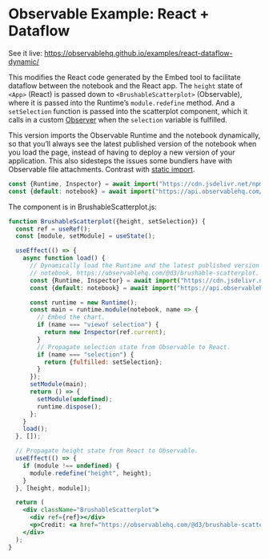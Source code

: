 # Observable Example: React + Dataflow

See it live: https://observablehq.github.io/examples/react-dataflow-dynamic/

This modifies the React code generated by the Embed tool to facilitate dataflow between the notebook and the React app. The `height` state of `<App>` (React) is passed down to `<BrushableScatterplot>` (Observable), where it is passed into the Runtime’s `module.redefine` method. And a `setSelection` function is passed into the scatterplot component, which it calls in a custom [Observer](https://github.com/observablehq/runtime#observers) when the `selection` variable is fulfilled.

This version imports the Observable Runtime and the notebook dynamically, so that you’ll always see the latest published version of the notebook when you load the page, instead of having to deploy a new version of your application. This also sidesteps the issues some bundlers have with Observable file attachments. Contrast with [static import](https://github.com/observablehq/examples/tree/main/react-dataflow/).

```js
const {Runtime, Inspector} = await import("https://cdn.jsdelivr.net/npm/@observablehq/runtime@4/dist/runtime.js");
const {default: notebook} = await import("https://api.observablehq.com/@d3/brushable-scatterplot.js?v=3");
```

The component is in BrushableScatterplot.js:

```jsx
function BrushableScatterplot({height, setSelection}) {
  const ref = useRef();
  const [module, setModule] = useState();

  useEffect(() => {
    async function load() {
      // Dynamically load the Runtime and the latest published version of the
      // notebook, https://observablehq.com/@d3/brushable-scatterplot.
      const {Runtime, Inspector} = await import("https://cdn.jsdelivr.net/npm/@observablehq/runtime@4/dist/runtime.js");
      const {default: notebook} = await import("https://api.observablehq.com/@d3/brushable-scatterplot.js?v=3");

      const runtime = new Runtime();
      const main = runtime.module(notebook, name => {
        // Embed the chart.
        if (name === "viewof selection") {
          return new Inspector(ref.current);
        }
        // Propagate selection state from Observable to React.
        if (name === "selection") {
          return {fulfilled: setSelection};
        }
      });
      setModule(main);
      return () => {
        setModule(undefined);
        runtime.dispose();
      };
    }
    load();
  }, []);

  // Propagate height state from React to Observable.
  useEffect(() => {
    if (module !== undefined) {
      module.redefine("height", height);
    }
  }, [height, module]);

  return (
    <div className="BrushableScatterplot">
      <div ref={ref}></div>
      <p>Credit: <a href="https://observablehq.com/@d3/brushable-scatterplot">Mike Bostock</a></p>
    </div>
  );
}
```
